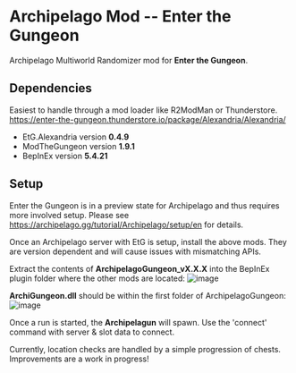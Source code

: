 # Archipelago Mod -- Enter the Gungeon

Archipelago Multiworld Randomizer mod for **Enter the Gungeon**. 



## Dependencies

Easiest to handle through a mod loader like R2ModMan or Thunderstore.
https://enter-the-gungeon.thunderstore.io/package/Alexandria/Alexandria/

 - EtG.Alexandria version **0.4.9**
 - ModTheGungeon version **1.9.1**
 - BepInEx version **5.4.21**

 ## Setup

 Enter the Gungeon is in a preview state for Archipelago and thus requires more involved setup. Please see https://archipelago.gg/tutorial/Archipelago/setup/en for details.

 Once an Archipelago server with EtG is setup, install the above mods. They are version dependent and will cause issues with mismatching APIs.

 Extract the contents of **ArchipelagoGungeon_vX.X.X** into the BepInEx plugin folder where the other mods are located:
![image](https://github.com/user-attachments/assets/f6368910-eebf-4152-990f-6257b5b74d6c)

 **ArchiGungeon.dll** should be within the first folder of ArchipelagoGungeon:
![image](https://github.com/user-attachments/assets/1dd46d36-5831-4f91-a232-85cecce09111)

Once a run is started, the **Archipelagun** will spawn. Use the 'connect' command with server & slot data to connect.


Currently, location checks are handled by a simple progression of chests. Improvements are a work in progress!
